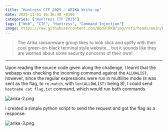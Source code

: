 ```yaml
---
title: "Huntress CTF 2025 — ARIKA Write-up"
date: 2025-11-01 16:36:48 +0100
categories: ["Huntress CTF 2025"]
tags: ["Web", "CTF", "Huntress", "Command Injection"]
image: https://raw.githubusercontent.com/AbdulRKB/img/refs/heads/main/Huntress%20CTF%202025/arika-1.png
---
```


>The Arika ransomware group likes to look slick and spiffy with their cool green-on-black terminal style website... but it sounds like they are worried about some security concerns of their own!
---

Upon reading the source code given along the challenge, I learnt that the webapp was checking the incoming command against the `ALLOWLIST`, however, since the regular expressions were run in multiline mode (`8` was sent as the flag, to `re.match`, with `len(ALLOWLIST)` being 8), I could send `hostname
cat flag.txt` command, which would run both commands.

![arika-2.png](https://raw.githubusercontent.com/AbdulRKB/img/refs/heads/main/Huntress%20CTF%202025/arika-2.png)

I created a simple python script to send the request and got the flag as a response:

![arika-3.png](https://raw.githubusercontent.com/AbdulRKB/img/refs/heads/main/Huntress%20CTF%202025/arika-3.png)

